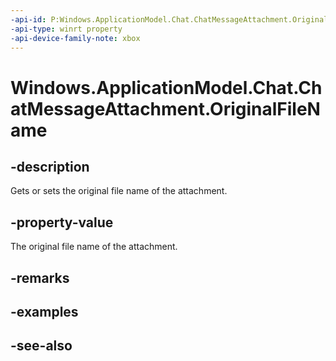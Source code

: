 ```yaml
---
-api-id: P:Windows.ApplicationModel.Chat.ChatMessageAttachment.OriginalFileName
-api-type: winrt property
-api-device-family-note: xbox
---
```


<!-- Property syntax
public string OriginalFileName { get;  set; }
-->

# Windows.ApplicationModel.Chat.ChatMessageAttachment.OriginalFileName

## -description
Gets or sets the original file name of the attachment.

## -property-value
The original file name of the attachment.

## -remarks

## -examples

## -see-also

